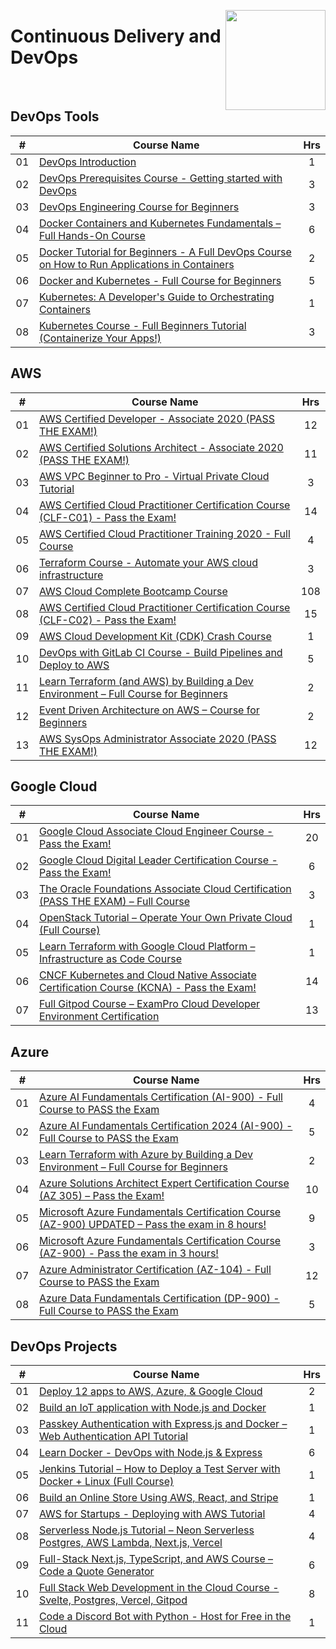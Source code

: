 <a href="https://freecodecamp.com/"><img align="right" width="160" src="/logos/freecodecamp.png"></img></a>

# Continuous Delivery and DevOps

<br>

## DevOps Tools

<table>
    <thead>
        <tr>
<th width="25px">#</th>
<th width="1200px">Course Name</th>
<th width="25px">Hrs</th>
        </tr>
    </thead>
    <tbody>
            <tr>
<td align="center">01</td>
<td align="left"><a href="https://youtube.com/watch?v=UqMUoINlKnY">DevOps Introduction</a></td>
<td align="center">1</td>
            </tr>
            <tr>
<td align="center">02</td>
<td align="left"><a href="https://youtube.com/watch?v=Wvf0mBNGjXY">DevOps Prerequisites Course - Getting started with DevOps</a></td>
<td align="center">3</td>
            </tr>
            <tr>
<td align="center">03</td>
<td align="left"><a href="https://youtube.com/watch?v=j5Zsa_eOXeY">DevOps Engineering Course for Beginners</a></td>
<td align="center">3</td>
            </tr>
            <tr>
<td align="center">04</td>
<td align="left"><a href="https://youtube.com/watch?v=kTp5xUtcalw">Docker Containers and Kubernetes Fundamentals – Full Hands-On Course</a></td>
<td align="center">6</td>
            </tr>
            <tr>
<td align="center">05</td>
<td align="left"><a href="https://youtube.com/watch?v=fqMOX6JJhGo">Docker Tutorial for Beginners - A Full DevOps Course on How to Run Applications in Containers</a></td>
<td align="center">2</td>
            </tr>
            <tr>
<td align="center">06</td>
<td align="left"><a href="https://youtube.com/watch?v=Wf2eSG3owoA">Docker and Kubernetes - Full Course for Beginners</a></td>
<td align="center">5</td>
            </tr>
            <tr>
<td align="center">07</td>
<td align="left"><a href="https://youtube.com/watch?v=hcHczN3wryw">Kubernetes: A Developer's Guide to Orchestrating Containers</a></td>
<td align="center">1</td>
            </tr>
            <tr>
<td align="center">08</td>
<td align="left"><a href="https://youtube.com/watch?v=d6WC5n9G_sM">Kubernetes Course - Full Beginners Tutorial (Containerize Your Apps!)</a></td>
<td align="center">3</td>
            </tr>
    </tbody>
</table>

## AWS

<table>
    <thead>
        <tr>
<th width="25px">#</th>
<th width="1200px">Course Name</th>
<th width="25px">Hrs</th>
        </tr>
    </thead>
    <tbody>
            <tr>
<td align="center">01</td>
<td align="left"><a href="https://youtube.com/watch?v=RrKRN9zRBWs">AWS Certified Developer - Associate 2020 (PASS THE EXAM!)</a></td>
<td align="center">12</td>
            </tr>
            <tr>
<td align="center">02</td>
<td align="left"><a href="https://youtube.com/watch?v=Ia-UEYYR44s">AWS Certified Solutions Architect - Associate 2020 (PASS THE EXAM!)</a></td>
<td align="center">11</td>
            </tr>
            <tr>
<td align="center">03</td>
<td align="left"><a href="https://youtube.com/watch?v=g2JOHLHh4rI">AWS VPC Beginner to Pro - Virtual Private Cloud Tutorial</a></td>
<td align="center">3</td>
            </tr>
            <tr>
<td align="center">04</td>
<td align="left"><a href="https://youtube.com/watch?v=SOTamWNgDKc">AWS Certified Cloud Practitioner Certification Course (CLF-C01) - Pass the Exam!</a></td>
<td align="center">14</td>
            </tr>
            <tr>
<td align="center">05</td>
<td align="left"><a href="https://youtube.com/watch?v=3hLmDS179YE">AWS Certified Cloud Practitioner Training 2020 - Full Course</a></td>
<td align="center">4</td>
            </tr>
            <tr>
<td align="center">06</td>
<td align="left"><a href="https://youtube.com/watch?v=SLB_c_ayRMo">Terraform Course - Automate your AWS cloud infrastructure</a></td>
<td align="center">3</td>
            </tr>
            <tr>
<td align="center">07</td>
<td align="left"><a href="https://youtube.com/watch?v=zA8guDqfv40">AWS Cloud Complete Bootcamp Course</a></td>
<td align="center">108</td>
            </tr>
            <tr>
<td align="center">08</td>
<td align="left"><a href="https://youtube.com/watch?v=NhDYbskXRgc">AWS Certified Cloud Practitioner Certification Course (CLF-C02) - Pass the Exam!</a></td>
<td align="center">15</td>
            </tr>
            <tr>
<td align="center">09</td>
<td align="left"><a href="https://youtube.com/watch?v=T-H4nJQyMig">AWS Cloud Development Kit (CDK) Crash Course</a></td>
<td align="center">1</td>
            </tr>
            <tr>
<td align="center">10</td>
<td align="left"><a href="https://youtube.com/watch?v=PGyhBwLyK2U">DevOps with GitLab CI Course - Build Pipelines and Deploy to AWS</a></td>
<td align="center">5</td>
            </tr>
            <tr>
<td align="center">11</td>
<td align="left"><a href="https://youtube.com/watch?v=iRaai1IBlB0">Learn Terraform (and AWS) by Building a Dev Environment – Full Course for Beginners</a></td>
<td align="center">2</td>
            </tr>
            <tr>
<td align="center">12</td>
<td align="left"><a href="https://youtube.com/watch?v=Zr6fnhvJKlw">Event Driven Architecture on AWS – Course for Beginners</a></td>
<td align="center">2</td>
            </tr>
            <tr>
<td align="center">13</td>
<td align="left"><a href="https://youtube.com/watch?v=KX_AfyrhlgQ">AWS SysOps Administrator Associate 2020 (PASS THE EXAM!)</a></td>
<td align="center">12</td>
            </tr>
    </tbody>
</table>

## Google Cloud

<table>
    <thead>
        <tr>
<th width="25px">#</th>
<th width="1200px">Course Name</th>
<th width="25px">Hrs</th>
        </tr>
    </thead>
    <tbody>
            <tr>
<td align="center">01</td>
<td align="left"><a href="https://youtube.com/watch?v=jpno8FSqpc8">Google Cloud Associate Cloud Engineer Course - Pass the Exam!</a></td>
<td align="center">20</td>
            </tr>
            <tr>
<td align="center">02</td>
<td align="left"><a href="https://youtube.com/watch?v=UGRDM86MBIQ">Google Cloud Digital Leader Certification Course - Pass the Exam!</a></td>
<td align="center">6</td>
            </tr>
            <tr>
<td align="center">03</td>
<td align="left"><a href="https://youtube.com/watch?v=si9tjcnxruU">The Oracle Foundations Associate Cloud Certification (PASS THE EXAM) – Full Course</a></td>
<td align="center">3</td>
            </tr>
            <tr>
<td align="center">04</td>
<td align="left"><a href="https://youtube.com/watch?v=_gWfFEuert8">OpenStack Tutorial – Operate Your Own Private Cloud (Full Course)</a></td>
<td align="center">1</td>
            </tr>
            <tr>
<td align="center">05</td>
<td align="left"><a href="https://youtube.com/watch?v=VCayKl82Lt8">Learn Terraform with Google Cloud Platform – Infrastructure as Code Course</a></td>
<td align="center">1</td>
            </tr>
            <tr>
<td align="center">06</td>
<td align="left"><a href="https://youtube.com/watch?v=AplluksKvzI">CNCF Kubernetes and Cloud Native Associate Certification Course (KCNA) - Pass the Exam!</a></td>
<td align="center">14</td>
            </tr>
            <tr>
<td align="center">07</td>
<td align="left"><a href="https://youtube.com/watch?v=XcjqapXfrhk">Full Gitpod Course – ExamPro Cloud Developer Environment Certification</a></td>
<td align="center">13</td>
            </tr>
    </tbody>
</table>

## Azure

<table>
    <thead>
        <tr>
<th width="25px">#</th>
<th width="1200px">Course Name</th>
<th width="25px">Hrs</th>
        </tr>
    </thead>
    <tbody>
            <tr>
<td align="center">01</td>
<td align="left"><a href="https://youtube.com/watch?v=OwZHNH8EfSU">Azure AI Fundamentals Certification (AI-900) - Full Course to PASS the Exam</a></td>
<td align="center">4</td>
            </tr>
            <tr>
<td align="center">02</td>
<td align="left"><a href="https://youtube.com/watch?v=hHjmr_YOqnU">Azure AI Fundamentals Certification 2024 (AI-900) - Full Course to PASS the Exam</a></td>
<td align="center">5</td>
            </tr>
            <tr>
<td align="center">03</td>
<td align="left"><a href="https://youtube.com/watch?v=V53AHWun17s">Learn Terraform with Azure by Building a Dev Environment – Full Course for Beginners</a></td>
<td align="center">2</td>
            </tr>
            <tr>
<td align="center">04</td>
<td align="left"><a href="https://youtube.com/watch?v=i6NzKvGUsBs">Azure Solutions Architect Expert Certification Course (AZ 305) – Pass the Exam!</a></td>
<td align="center">10</td>
            </tr>
            <tr>
<td align="center">05</td>
<td align="left"><a href="https://youtube.com/watch?v=5abffC-K40c">Microsoft Azure Fundamentals Certification Course (AZ-900) UPDATED – Pass the exam in 8 hours!</a></td>
<td align="center">9</td>
            </tr>
            <tr>
<td align="center">06</td>
<td align="left"><a href="https://youtube.com/watch?v=NKEFWyqJ5XA">Microsoft Azure Fundamentals Certification Course (AZ-900) - Pass the exam in 3 hours!</a></td>
<td align="center">3</td>
            </tr>
            <tr>
<td align="center">07</td>
<td align="left"><a href="https://youtube.com/watch?v=10PbGbTUSAg">Azure Administrator Certification (AZ-104) - Full Course to PASS the Exam</a></td>
<td align="center">12</td>
            </tr>
            <tr>
<td align="center">08</td>
<td align="left"><a href="https://youtube.com/watch?v=P3qmqUZJ7l0">Azure Data Fundamentals Certification (DP-900) - Full Course to PASS the Exam</a></td>
<td align="center">5</td>
            </tr>
    </tbody>
</table>

## DevOps Projects

<table>
    <thead>
        <tr>
<th width="25px">#</th>
<th width="1200px">Course Name</th>
<th width="25px">Hrs</th>
        </tr>
    </thead>
    <tbody>
            <tr>
<td align="center">01</td>
<td align="left"><a href="https://youtube.com/watch?v=-ANCcFQBk6I">Deploy 12 apps to AWS, Azure, & Google Cloud</a></td>
<td align="center">2</td>
            </tr>
            <tr>
<td align="center">02</td>
<td align="left"><a href="https://youtube.com/watch?v=mtDJfSHQfAM">Build an IoT application with Node.js and Docker</a></td>
<td align="center">1</td>
            </tr>
            <tr>
<td align="center">03</td>
<td align="left"><a href="https://youtube.com/watch?v=lzelnAI914A">Passkey Authentication with Express.js and Docker – Web Authentication API Tutorial</a></td>
<td align="center">1</td>
            </tr>
            <tr>
<td align="center">04</td>
<td align="left"><a href="https://youtube.com/watch?v=9zUHg7xjIqQ">Learn Docker - DevOps with Node.js & Express</a></td>
<td align="center">6</td>
            </tr>
            <tr>
<td align="center">05</td>
<td align="left"><a href="https://youtube.com/watch?v=f4idgaq2VqA">Jenkins Tutorial – How to Deploy a Test Server with Docker + Linux (Full Course)</a></td>
<td align="center">1</td>
            </tr>
            <tr>
<td align="center">06</td>
<td align="left"><a href="https://youtube.com/watch?v=JgwI22y_eFA">Build an Online Store Using AWS, React, and Stripe</a></td>
<td align="center">1</td>
            </tr>
            <tr>
<td align="center">07</td>
<td align="left"><a href="https://youtube.com/watch?v=U3VSJhaC4kc">AWS for Startups - Deploying with AWS Tutorial</a></td>
<td align="center">4</td>
            </tr>
            <tr>
<td align="center">08</td>
<td align="left"><a href="https://youtube.com/watch?v=cxgAN7T3rq8">Serverless Node.js Tutorial – Neon Serverless Postgres, AWS Lambda, Next.js, Vercel</a></td>
<td align="center">4</td>
            </tr>
            <tr>
<td align="center">09</td>
<td align="left"><a href="https://youtube.com/watch?v=FRmCxj9K7II">Full-Stack Next.js, TypeScript, and AWS Course – Code a Quote Generator</a></td>
<td align="center">6</td>
            </tr>
            <tr>
<td align="center">10</td>
<td align="left"><a href="https://youtube.com/watch?v=OUzaUJ3gEug">Full Stack Web Development in the Cloud Course - Svelte, Postgres, Vercel, Gitpod</a></td>
<td align="center">8</td>
            </tr>
            <tr>
<td align="center">11</td>
<td align="left"><a href="https://youtube.com/watch?v=SPTfmiYiuok">Code a Discord Bot with Python - Host for Free in the Cloud</a></td>
<td align="center">1</td>
            </tr>
    </tbody>
</table>
